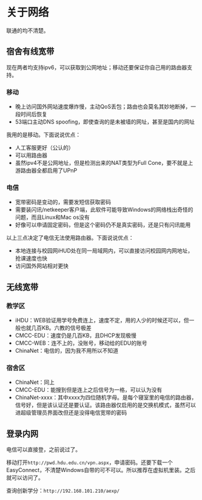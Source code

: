 # 关于网络

联通的均不清楚。

## 宿舍有线宽带

现在两者均支持ipv6，可以获取到公网地址；移动还要保证你自己用的路由器支持。

### 移动

* 晚上访问国外网站速度爆炸慢，主动QoS丢包；路由也会莫名其妙地断掉，一段时间后恢复
* 53端口主动DNS spoofing，即使查询的是未被墙的网址，甚至是国内的网址

我用的是移动。下面说说优点：

* 人工客服更好（公认的）
* 可以用路由器
* 虽然ipv4不是公网地址，但是检测出来的NAT类型为Full Cone，要不就是上游路由器全都启用了UPnP

### 电信

* 宽带密码是变动的，需要发短信获取密码
* 需要装闪讯/netkeeper客户端，此软件可能导致Windows的网络栈出奇怪的问题，而且Linux和Mac os没有
* 好像可以申请固定密码，但是这个密码仍不是真实密码，还是只有闪讯能用

以上三点决定了电信无法使用路由器。下面说说优点：

* 本地连接与校园网iHUD处在同一局域网内，可以直接访问校园网内网地址，抢课速度也快
* 访问国外网站相对更快

## 无线宽带

### 教学区

* iHDU：WEB验证用学号免费连上，速度不定，用的人少的时候还可以，但一般也就几百KB。六教的信号极差
* CMCC-EDU：速度仍是几百KB，且DHCP发现极慢
* CMCC-WEB：连不上的，没账号，移动给的EDU的账号
* ChinaNet：电信的，因为我不用所以不知道

### 宿舍区

* ChinaNet：同上
* CMCC-EDU：能搜到但是连上之后信号为一格，可以认为没有
* ChinaNet-xxxx：其中xxxx为四位随机字母。是每个寝室里的电信的路由器，信号好，但是该认证还是要认证。该路由器仅启用的是交换机模式，虽然可以进超级管理员界面改但还是没得电信宽带的密码

## 登录内网

电信可以直接登，之前说过了。

移动打开`http://pwd.hdu.edu.cn/vpn.aspx`，申请密码。还要下载一个EasyConnect，不清楚Windows自带的可不可以。所以推荐在虚拟机里装。之后就可以访问了。

查询创新学分：`http://192.168.101.210/aexp/`
